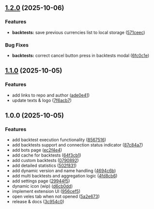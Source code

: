 ## [1.2.0](https://github.com/de-don/veles-tools/compare/v1.1.0...v1.2.0) (2025-10-06)

### Features

* **backtests:** save previous currencies list to local storage ([571ceec](https://github.com/de-don/veles-tools/commit/571ceec8d51083194aa1f235fe01615d9a6a236a))

### Bug Fixes

* **backtests:** correct cancel button press in backtests modal ([6fc0c1e](https://github.com/de-don/veles-tools/commit/6fc0c1e59f3a05b8e91cc9751383e1fd4d526d48))

## [1.1.0](https://github.com/de-don/veles-tools/compare/v1.0.0...v1.1.0) (2025-10-05)

### Features

* add links to repo and author ([ade0e41](https://github.com/de-don/veles-tools/commit/ade0e4159454014c0881d234fce32f291baa9ffc))
* update texts & logo ([7f6acb7](https://github.com/de-don/veles-tools/commit/7f6acb7361390aabd064c57576add8118c2337b1))

## 1.0.0 (2025-10-05)

### Features

* add backtest execution functionality ([8567516](https://github.com/de-don/veles-tools/commit/85675165b84e63a6eecf99fabcec7b84dc2a5b10))
* add backtests support and connection status indicator ([87c84a7](https://github.com/de-don/veles-tools/commit/87c84a722a73aade587f88025cd99ce2b20f6a15))
* add bots page ([ec2f4e4](https://github.com/de-don/veles-tools/commit/ec2f4e4114b8224822170ecb1fb617e9996426d5))
* add cache for backtests ([64f3cb1](https://github.com/de-don/veles-tools/commit/64f3cb145dc80e7bdad1f9d8e89894a828ff49a5))
* add custom backtests ([0790892](https://github.com/de-don/veles-tools/commit/0790892e24499554dd67cd4c761336a54ec0dfd1))
* add detailed statistics ([502f831](https://github.com/de-don/veles-tools/commit/502f831860e9651606d49cf7a5a18a9e9219a2e3))
* add dynamic version and name handling ([4694c6b](https://github.com/de-don/veles-tools/commit/4694c6b8377f17abfe5a98924d0e9df6f585a8ea))
* add multi backtests and aggregation logic ([4fd8cb6](https://github.com/de-don/veles-tools/commit/4fd8cb6086125dbabe82c5129737ab5a7e7c01a1))
* add settings page ([29944f5](https://github.com/de-don/veles-tools/commit/29944f5f368f8130c84102bd125660ecafa121ff))
* dynamic icon (wip) ([d6cb0dd](https://github.com/de-don/veles-tools/commit/d6cb0dd394ca4c1d205cf760346a887a3046e4f0))
* implement extension UI ([956cef5](https://github.com/de-don/veles-tools/commit/956cef5606f2225a620c0816d2c3a79315f99ba1))
* open veles tab when not opened ([5a2e673](https://github.com/de-don/veles-tools/commit/5a2e673592a99b56338ed43a218557997b8ac96a))
* release & docs ([3c954c0](https://github.com/de-don/veles-tools/commit/3c954c0c0a0151c3b3a47c23c03286159c852b3c))
